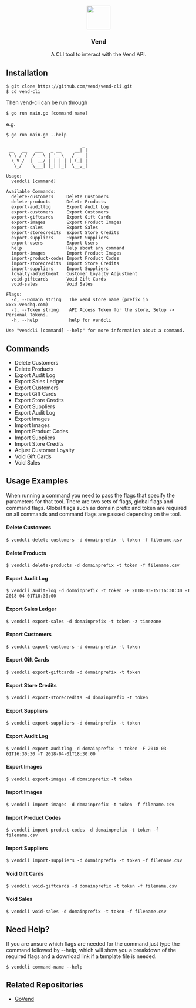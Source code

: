 <p align="center">
  <img src="https://cl.ly/qurB/greyicon.png" height="64">
  <h3 align="center">Vend</h3>
  <p align="center">A CLI tool to interact with the Vend API.<p></p>


## Installation

```
$ git clone https://github.com/vend/vend-cli.git
$ cd vend-cli
```
Then vend-cli can be run through
```
$ go run main.go [command name]
```
e.g.
```
$ go run main.go --help

                             _ 
 __   __   ___   _ __     __| |
 \ \ / /  / _ \ | '_ \   / _  |
  \ V /  |  __/ | | | | | (_| |
   \_/    \___| |_| |_|  \__,_|

Usage:
  vendcli [command]

Available Commands:
  delete-customers     Delete Customers
  delete-products      Delete Products
  export-auditlog      Export Audit Log
  export-customers     Export Customers
  export-giftcards     Export Gift Cards
  export-images        Export Product Images
  export-sales         Export Sales
  export-storecredits  Export Store Credits
  export-suppliers     Export Suppliers 
  export-users         Export Users
  help                 Help about any command
  import-images        Import Product Images
  import-product-codes Import Product Codes
  import-storecredits  Import Store Credits
  import-suppliers     Import Suppliers
  loyalty-adjustment   Customer Loyalty Adjustment
  void-giftcards       Void Gift Cards
  void-sales           Void Sales

Flags:
  -d, --Domain string   The Vend store name (prefix in xxxx.vendhq.com)
  -t, --Token string    API Access Token for the store, Setup -> Personal Tokens.
  -h, --help            help for vendcli

Use "vendcli [command] --help" for more information about a command.
```


## Commands

- Delete Customers
- Delete Products
- Export Audit Log
- Export Sales Ledger
- Export Customers
- Export Gift Cards
- Export Store Credits
- Export Suppliers
- Export Audit Log
- Export Images
- Import Images
- Import Product Codes
- Import Suppliers
- Import Store Credits
- Adjust Customer Loyalty
- Void Gift Cards
- Void Sales

## Usage Examples

When running a command you need to pass the flags that specify the parameters for that tool. There are two sets of flags, global flags and command flags. Global flags such as domain prefix and token are required on all commands and command flags are passed depending on the tool.

#### Delete Customers

	$ vendcli delete-customers -d domainprefix -t token -f filename.csv

#### Delete Products

	$ vendcli delete-products -d domainprefix -t token -f filename.csv

#### Export Audit Log

	$ vendcli audit-log -d domainprefix -t token -F 2018-03-15T16:30:30 -T 2018-04-01T18:30:00

#### Export Sales Ledger

	$ vendcli export-sales -d domainprefix -t token -z timezone

#### Export Customers

	$ vendcli export-customers -d domainprefix -t token

#### Export Gift Cards

	$ vendcli export-giftcards -d domainprefix -t token

#### Export Store Credits

	$ vendcli export-storecredits -d domainprefix -t token

#### Export Suppliers

	$ vendcli export-suppliers -d domainprefix -t token	

#### Export Audit Log

	$ vendcli export-auditlog -d domainprefix -t token -F 2018-03-01T16:30:30 -T 2018-04-01T18:30:00	

#### Export Images

	$ vendcli export-images -d domainprefix -t token

#### Import Images

	$ vendcli import-images -d domainprefix -t token -f filename.csv
	
#### Import Product Codes

	$ vendcli import-product-codes -d domainprefix -t token -f filename.csv

#### Import Suppliers

	$ vendcli import-suppliers -d domainprefix -t token -f filename.csv

#### Void Gift Cards

	$ vendcli void-giftcards -d domainprefix -t token -f filename.csv

#### Void Sales

	$ vendcli void-sales -d domainprefix -t token -f filename.csv

## Need Help?

If you are unsure which flags are needed for the command just type the command followed by --help, which will show you a breakdown of the required flags and a download link if a template file is needed.

	$ vendcli command-name --help

## Related Repositories

- [GoVend](https://github.com/jackharrisonsherlock/govend)
